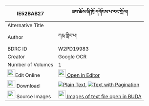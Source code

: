 |IE52BAB27|ཟབ་ཆོས་ཞི་ཁྲོ་དགོངས་པ་རང་གྲོལ། 
| --- | --- 
|Alternative Title |
|Author| ཀརྨ་གླིང་པ།
|BDRC ID | W2PD19983
|Creator | Google OCR
|Number of Volumes| 1
|<img width="25" src="https://img.icons8.com/color/25/000000/edit-property.png">Edit Online| [<img width="25" src="https://avatars.githubusercontent.com/u/45091458?s=200&v=4"> Open in Editor](http://editor.openpecha.org/IE52BAB27)
|<img width="25" src="https://img.icons8.com/fluent/48/000000/download-2.png"/>  Download | [![](https://img.icons8.com/color/20/000000/txt.png)Plain Text](https://github.com/Openpecha/IE52BAB27/releases/download/v1/zab_cho_shyi_tro_gongpa_rangdr_plain_IE52BAB27.zip), [![](https://img.icons8.com/color/20/000000/txt.png)Text with Pagination](https://github.com/Openpecha/IE52BAB27/releases/download/v1/zab_cho_shyi_tro_gongpa_rangdr_pages_IE52BAB27.zip)
|<img width="25" src="https://img.icons8.com/plasticine/100/000000/pictures-folder.png"/>  Source Images | [<img width="25" src="https://library.bdrc.io/icons/BUDA-small.svg"> Images of text file open in BUDA](https://library.bdrc.io/show/bdr:W2PD19983)